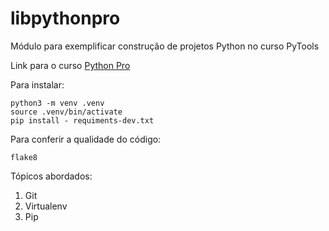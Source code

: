 # libpythonpro
Módulo para exemplificar construção de projetos Python no curso PyTools

Link para o curso [Python Pro](https://www.python.pro.br/)

Para instalar:
```
python3 -m venv .venv
source .venv/bin/activate
pip install - requiments-dev.txt
``` 

Para conferir a qualidade do código:
```console
flake8
```
Tópicos abordados:
1. Git
2. Virtualenv
3. Pip